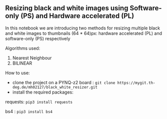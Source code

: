 ## Resizing black and white images using Software-only (PS) and Hardware accelerated (PL)
In this notebook we are introducing two methods for resizing multiple black and white images to thumbnails (64 * 64)px: 
hardware accelerated (PL) and software-only (PS) respectively

Algorithms used:

1. Nearest Neighbour
2. BILINEAR

How to use:

- clone the project on a PYNQ-z2 board : `git clone https://mygit.th-deg.de/mh02127/black_white_resizer.git`
- install the required packages: 

requests: `pip3 install requests`

bs4 : `pip3 install bs4`
